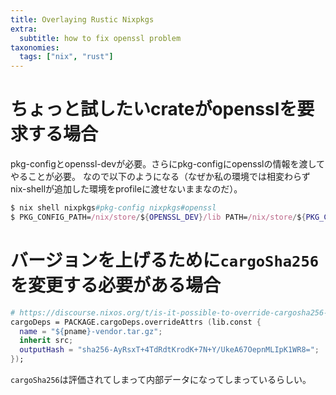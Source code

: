 ```yaml
---
title: Overlaying Rustic Nixpkgs
extra:
  subtitle: how to fix openssl problem
taxonomies:
  tags: ["nix", "rust"]
---
```

# ちょっと試したいcrateがopensslを要求する場合

pkg-configとopenssl-devが必要。さらにpkg-configにopensslの情報を渡してやることが必要。
なので以下のようになる（なぜか私の環境では相変わらずnix-shellが追加した環境をprofileに渡せないままなのだ）。

```nix
$ nix shell nixpkgs#pkg-config nixpkgs#openssl
$ PKG_CONFIG_PATH=/nix/store/${OPENSSL_DEV}/lib PATH=/nix/store/${PKG_CONFIG}/bin cargo build
```

# バージョンを上げるために`cargoSha256`を変更する必要がある場合

```nix
# https://discourse.nixos.org/t/is-it-possible-to-override-cargosha256-in-buildrustpackage/4393
cargoDeps = PACKAGE.cargoDeps.overrideAttrs (lib.const {
  name = "${pname}-vendor.tar.gz";
  inherit src;
  outputHash = "sha256-AyRsxT+4TdRdtKrodK+7N+Y/UkeA67OepnMLIpK1WR8=";
});
```

`cargoSha256`は評価されてしまって内部データになってしまっているらしい。
